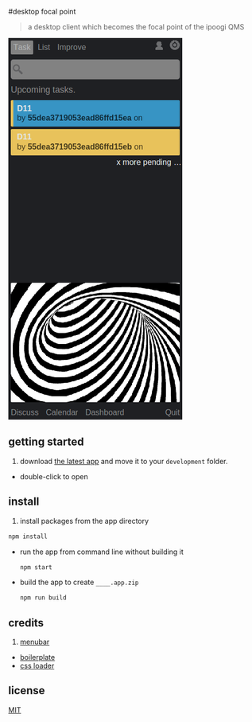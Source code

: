 #desktop focal point

> a desktop client which becomes the focal point of the ipoogi QMS

![](example.png)

## getting started

1. download [the latest app](https://github.com/dpaspa/dfp) and move it to your `development` folder.
- double-click to open

## install

1. install packages from the app directory

  ```sh
  npm install
  ```
- run the app from command line without building it

  ```sh
  npm start
  ```
- build the app to create `____.app.zip`

  ```sh
  npm run build
  ```

## credits

1. [menubar](https://github.com/maxogden/menubar)
- [boilerplate](https://github.com/sindresorhus/electron-boilerplate/tree/master/boilerplate)
- [css loader](https://github.com/jlong/css-spinners/blob/master/css/spinner/three-quarters.css)

## license

[MIT](/LICENSE)
